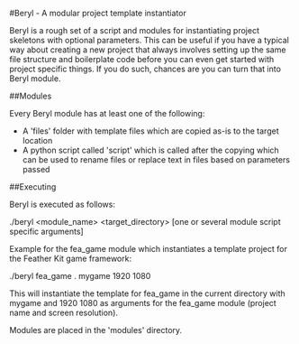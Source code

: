 #Beryl - A modular project template instantiator

Beryl is a rough set of a script and modules for instantiating project skeletons with optional parameters. This can be useful if you have a typical way about creating a new project that always involves setting up the same file structure and boilerplate code before you can even get started with project specific things. If you do such, chances are you can turn that into Beryl module.

##Modules

Every Beryl module has at least one of the following:

* A 'files' folder with template files which are copied as-is to the target location
* A python script called 'script' which is called after the copying which can be used to rename files or replace text in files based on parameters passed

##Executing

Beryl is executed as follows:

  ./beryl <module_name> <target_directory> [one or several module script specific arguments]

Example for the fea_game module which instantiates a template project for the Feather Kit game framework:

  ./beryl fea_game . mygame 1920 1080

This will instantiate the template for fea_game in the current directory with mygame and 1920 1080 as arguments for the fea_game module (project name and screen resolution).

Modules are placed in the 'modules' directory.
